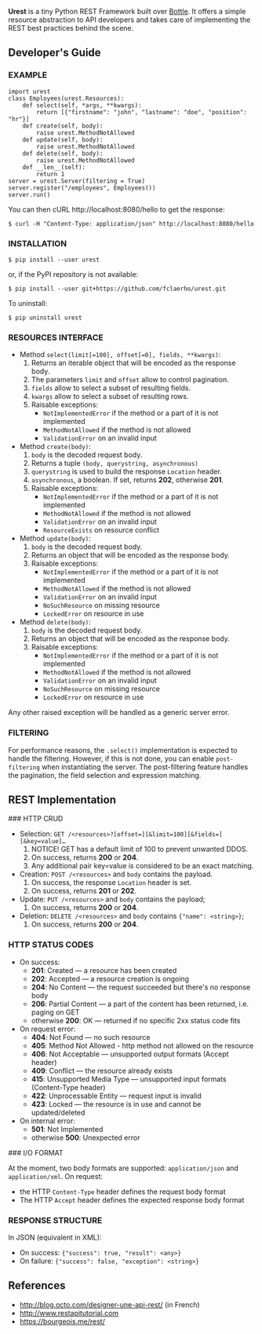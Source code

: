 
**Urest** is a tiny Python REST Framework built over [Bottle](http://bottlepy.org/docs/dev/index.html).
It offers a simple resource abstraction to API developers
and takes care of implementing the REST best practices behind the scene.


Developer's Guide
-----------------

### EXAMPLE

	import urest
	class Employees(urest.Resources):
		def select(self, *args, **kwargs):
			return [{"firstname": "john", "lastname": "doe", "position": "hr"}]
		def create(self, body):
			raise urest.MethodNotAllowed
		def update(self, body):
			raise urest.MethodNotAllowed
		def delete(self, body):
			raise urest.MethodNotAllowed
		def __len__(self):
			return 1
	server = urest.Server(filtering = True)
	server.register("/employees", Employees())
	server.run()

You can then cURL http://localhost:8080/hello to get the response:

	$ curl -H "Content-Type: application/json" http://localhost:8080/hello

### INSTALLATION

	$ pip install --user urest

or, if the PyPI repository is not available:

	$ pip install --user git+https://github.com/fclaerho/urest.git

To uninstall:

	$ pip uninstall urest

### RESOURCES INTERFACE

  * Method `select(limit[=100], offset[=0], fields, **kwargs)`:
    1. Returns an iterable object that will be encoded as the response body.
    2. The parameters `limit` and `offset` allow to control pagination.
    3. `fields` allow to select a subset of resulting fields.
    4. `kwargs` allow to select a subset of resulting rows.
    5. Raisable exceptions:
       * `NotImplementedError` if the method or a part of it is not implemented
       * `MethodNotAllowed` if the method is not allowed
       * `ValidationError` on an invalid input
  * Method `create(body)`:
    1. `body` is the decoded request body.
    2. Returns a tuple `(body, querystring, asynchronous)`
    3. `querystring` is used to build the response `Location` header.
    4. `asynchronous`, a boolean. If set, returns **202**, otherwise **201**.
    5. Raisable exceptions:
       * `NotImplementedError` if the method or a part of it is not implemented
       * `MethodNotAllowed` if the method is not allowed
       * `ValidationError` on an invalid input
       * `ResourceExists` on resource conflict
  * Method `update(body)`:
    1. `body` is the decoded request body.
    2. Returns an object that will be encoded as the response body.
    3. Raisable exceptions:
       * `NotImplementedError` if the method or a part of it is not implemented
       * `MethodNotAllowed` if the method is not allowed
       * `ValidationError` on an invalid input
       * `NoSuchResource` on missing resource
       * `LockedError` on resource in use
  * Method `delete(body)`:
    1. `body` is the decoded request body.
    2. Returns an object that will be encoded as the response body.
    3. Raisable exceptions:
       * `NotImplementedError` if the method or a part of it is not implemented
       * `MethodNotAllowed` if the method is not allowed
       * `ValidationError` on an invalid input
       * `NoSuchResource` on missing resource
       * `LockedError` on resource in use

Any other raised exception will be handled as a generic server error.

### FILTERING

For performance reasons, the `.select()` implementation is expected to handle the filtering.
However, if this is not done, you can enable `post-filtering` when instantiating the server.
The post-filtering feature handles the pagination, the field selection and expression matching.


REST Implementation
-------------------

### HTTP CRUD

  * Selection: `GET /<resources>?[offset=][&limit=100][&fields=][&key=value]…`
    1. NOTICE! GET has a default limit of 100 to prevent unwanted DDOS.
    2. On success, returns **200** or **204**.
    3. Any additional pair key=value is considered to be an exact matching.
  * Creation: `POST /<resources>` and `body` contains the payload.
    1. On success, the response `Location` header is set.
    2. On success, returns **201** or **202**.
  * Update: `PUT /<resources>` and `body` contains the payload;
    1. On success, returns **200** or **204**.
  * Deletion: `DELETE /<resources>` and `body` contains `{"name": <string>}`;
    1. On success, returns **200** or **204**.

### HTTP STATUS CODES

  * On success:
    * **201**: Created — a resource has been created
    * **202**: Accepted — a resource creation is ongoing
    * **204**: No Content — the request succeeded but there's no response body
    * **206**: Partial Content — a part of the content has been returned, i.e. paging on GET
    * otherwise **200**: OK — returned if no specific 2xx status code fits
  * On request error:
    * **404**: Not Found — no such resource
    * **405**: Method Not Allowed - http method not allowed on the resource
    * **406**: Not Acceptable — unsupported output formats (Accept header)
    * **409**: Conflict — the resource already exists
    * **415**: Unsupported Media Type — unsupported input formats (Content-Type header)
    * **422**: Unprocessable Entity — request input is invalid
    * **423**: Locked — the resource is in use and cannot be updated/deleted
  * On internal error:
    * **501**: Not Implemented
    * otherwise **500**: Unexpected error

### I/O FORMAT

At the moment, two body formats are supported: `application/json` and `application/xml`.
On request:
  * the HTTP `Content-Type` header defines the request body format
  * The HTTP `Accept` header defines the expected response body format

### RESPONSE STRUCTURE

In JSON (equivalent in XML):
  * On success: `{"success": true, "result": <any>}`
  * On failure: `{"success": false, "exception": <string>}`


References
----------

  * http://blog.octo.com/designer-une-api-rest/ (in French)
  * http://www.restapitutorial.com
  * https://bourgeois.me/rest/